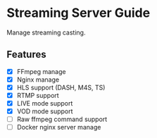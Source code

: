 # Streaming Server Guide

Manage streaming casting.

## Features
- [x] FFmpeg manage
- [x] Nginx manage
- [x] HLS support (DASH, M4S, TS)
- [x] RTMP support
- [x] LIVE mode support
- [x] VOD mode support
- [ ] Raw ffmpeg command support
- [ ] Docker nginx server manage